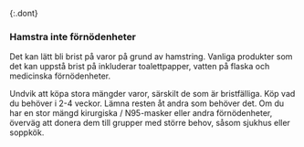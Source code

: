 {:.dont} 
 
 ### Hamstra inte förnödenheter

Det kan lätt bli brist på varor på grund av hamstring. Vanliga produkter som det kan uppstå brist på inkluderar toalettpapper, vatten på flaska och medicinska förnödenheter. 

Undvik att köpa stora mängder varor, särskilt de som är bristfälliga. Köp vad du behöver i 2-4 veckor. Lämna resten åt andra som behöver det. Om du har en stor mängd kirurgiska / N95-masker eller andra förnödenheter, överväg att donera dem till grupper med större behov, såsom sjukhus eller soppkök.
